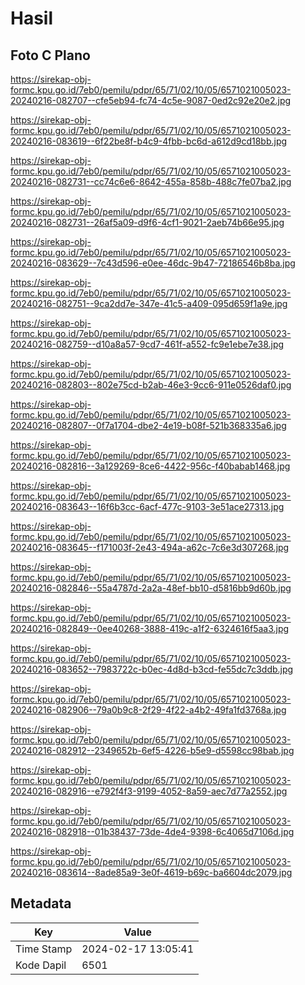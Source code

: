 # Hasil

## Foto C Plano

https://sirekap-obj-formc.kpu.go.id/7eb0/pemilu/pdpr/65/71/02/10/05/6571021005023-20240216-082707--cfe5eb94-fc74-4c5e-9087-0ed2c92e20e2.jpg

https://sirekap-obj-formc.kpu.go.id/7eb0/pemilu/pdpr/65/71/02/10/05/6571021005023-20240216-083619--6f22be8f-b4c9-4fbb-bc6d-a612d9cd18bb.jpg

https://sirekap-obj-formc.kpu.go.id/7eb0/pemilu/pdpr/65/71/02/10/05/6571021005023-20240216-082731--cc74c6e6-8642-455a-858b-488c7fe07ba2.jpg

https://sirekap-obj-formc.kpu.go.id/7eb0/pemilu/pdpr/65/71/02/10/05/6571021005023-20240216-082731--26af5a09-d9f6-4cf1-9021-2aeb74b66e95.jpg

https://sirekap-obj-formc.kpu.go.id/7eb0/pemilu/pdpr/65/71/02/10/05/6571021005023-20240216-083629--7c43d596-e0ee-46dc-9b47-72186546b8ba.jpg

https://sirekap-obj-formc.kpu.go.id/7eb0/pemilu/pdpr/65/71/02/10/05/6571021005023-20240216-082751--9ca2dd7e-347e-41c5-a409-095d659f1a9e.jpg

https://sirekap-obj-formc.kpu.go.id/7eb0/pemilu/pdpr/65/71/02/10/05/6571021005023-20240216-082759--d10a8a57-9cd7-461f-a552-fc9e1ebe7e38.jpg

https://sirekap-obj-formc.kpu.go.id/7eb0/pemilu/pdpr/65/71/02/10/05/6571021005023-20240216-082803--802e75cd-b2ab-46e3-9cc6-911e0526daf0.jpg

https://sirekap-obj-formc.kpu.go.id/7eb0/pemilu/pdpr/65/71/02/10/05/6571021005023-20240216-082807--0f7a1704-dbe2-4e19-b08f-521b368335a6.jpg

https://sirekap-obj-formc.kpu.go.id/7eb0/pemilu/pdpr/65/71/02/10/05/6571021005023-20240216-082816--3a129269-8ce6-4422-956c-f40babab1468.jpg

https://sirekap-obj-formc.kpu.go.id/7eb0/pemilu/pdpr/65/71/02/10/05/6571021005023-20240216-083643--16f6b3cc-6acf-477c-9103-3e51ace27313.jpg

https://sirekap-obj-formc.kpu.go.id/7eb0/pemilu/pdpr/65/71/02/10/05/6571021005023-20240216-083645--f171003f-2e43-494a-a62c-7c6e3d307268.jpg

https://sirekap-obj-formc.kpu.go.id/7eb0/pemilu/pdpr/65/71/02/10/05/6571021005023-20240216-082846--55a4787d-2a2a-48ef-bb10-d5816bb9d60b.jpg

https://sirekap-obj-formc.kpu.go.id/7eb0/pemilu/pdpr/65/71/02/10/05/6571021005023-20240216-082849--0ee40268-3888-419c-a1f2-6324616f5aa3.jpg

https://sirekap-obj-formc.kpu.go.id/7eb0/pemilu/pdpr/65/71/02/10/05/6571021005023-20240216-083652--7983722c-b0ec-4d8d-b3cd-fe55dc7c3ddb.jpg

https://sirekap-obj-formc.kpu.go.id/7eb0/pemilu/pdpr/65/71/02/10/05/6571021005023-20240216-082906--79a0b9c8-2f29-4f22-a4b2-49fa1fd3768a.jpg

https://sirekap-obj-formc.kpu.go.id/7eb0/pemilu/pdpr/65/71/02/10/05/6571021005023-20240216-082912--2349652b-6ef5-4226-b5e9-d5598cc98bab.jpg

https://sirekap-obj-formc.kpu.go.id/7eb0/pemilu/pdpr/65/71/02/10/05/6571021005023-20240216-082916--e792f4f3-9199-4052-8a59-aec7d77a2552.jpg

https://sirekap-obj-formc.kpu.go.id/7eb0/pemilu/pdpr/65/71/02/10/05/6571021005023-20240216-082918--01b38437-73de-4de4-9398-6c4065d7106d.jpg

https://sirekap-obj-formc.kpu.go.id/7eb0/pemilu/pdpr/65/71/02/10/05/6571021005023-20240216-083614--8ade85a9-3e0f-4619-b69c-ba6604dc2079.jpg


## Metadata

| Key        | Value               |
| ---------- | ------------------- |
| Time Stamp | 2024-02-17 13:05:41 |
| Kode Dapil | 6501                |



